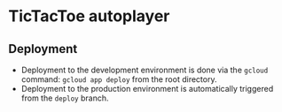 # TicTacToe autoplayer

## Deployment
* Deployment to the development environment is done via the `gcloud` command: `gcloud app deploy` from the root directory.
* Deployment to the production environment is automatically triggered from the `deploy` branch. 

